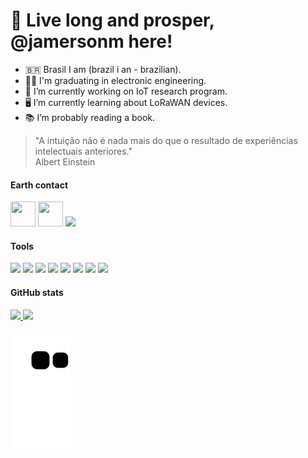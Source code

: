 # 🖖 Live long and prosper, @jamersonm here!
- 🇧🇷 Brasil I am (brazil i an - brazilian).
- 🧑‍🎓 I'm graduating in electronic engineering.  
- 🔭 I’m currently working on IoT research program.
- 🖥️ I’m currently learning about LoRaWAN devices.
- 📚 I’m probably reading a book.
> "A intuição não é nada mais do que o resultado de experiências intelectuais anteriores."  
>  Albert Einstein
#### Earth contact

<link rel="stylesheet" href="https://cdn.jsdelivr.net/gh/devicons/devicon@v2.15.1/devicon.min.css">
<p>
  <a href="https://www.linkedin.com/in/jamerson-muniz-103a4b17a/"><img src="https://cdn.jsdelivr.net/gh/devicons/devicon/icons/linkedin/linkedin-original.svg" width="40" height="40"/></a>
  <a href="l1nq.com/jamerson-lattes"><img src="https://etcaeterahome.files.wordpress.com/2020/06/9e287-logo-lattes.png?w=300" width="40" height="40"/></a>
  <a href="jamersonm@alunos.utfpr.edu.br"><img src="http://www.utfpr.edu.br/icones/cabecalho/logo-utfpr/@@images/efcf9caf-6d29-4c24-8266-0b7366ea3a40.png" widht="40" height="40"/> </a>
</p>

#### Tools

<p>
  <img src="https://cdn.jsdelivr.net/gh/devicons/devicon/icons/c/c-original.svg" widht="40" height="40"/>        
  <img src="https://cdn.jsdelivr.net/gh/devicons/devicon/icons/cplusplus/cplusplus-original.svg" widht="40" height="40"/> 
  <img src="https://cdn.jsdelivr.net/gh/devicons/devicon/icons/arduino/arduino-original.svg" widht="40" height="40"" />
  <img src="https://cdn.jsdelivr.net/gh/devicons/devicon/icons/vscode/vscode-original.svg" widht="40" height="40"/>
  <img src="https://cdn.jsdelivr.net/gh/devicons/devicon/icons/ubuntu/ubuntu-plain.svg" widht="40" height="40"/>
  <img src="https://cdn.jsdelivr.net/gh/devicons/devicon/icons/trello/trello-plain.svg" widht="40" height="40"/>
  <img src="https://aptinex.com/wp-content/uploads/2017/09/iot-lora-alliance-logo.svg.png" widht="40" height="40"/>
  <img src="https://upload.wikimedia.org/wikipedia/commons/thumb/1/13/LoRaWAN_Logo.svg/2560px-LoRaWAN_Logo.svg.png" widht="40" height="40"/>
</p>
          
#### GitHub stats
<div>
<a href="https://github.com/jamersonm">
<img height="180em" src="https://github-readme-stats.vercel.app/api/top-langs/?username=jamersonm&layout=compact&langs_count=7&theme=dracula"/>
<img height="180em" src="https://github-readme-stats.vercel.app/api?username=jamersonm&show_icons=true&theme=dracula&include_all_commits=true&count_private=true"/>
</div>
  
![Snake animation](https://github.com/jamersonm/jamersonm/blob/output/github-contribution-grid-snake.svg)

<!---
jamersonm/jamersonm is a ✨ special ✨ repository because its `README.md` (this file) appears on your GitHub profile.
You can click the Preview link to take a look at your changes.
--->
